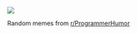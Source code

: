 ![](https://preview.redd.it/oawpa4ppwa3e1.png?width=320&crop=smart&auto=webp&s=26a84eb2d75d708f547e96546bb8fe1295044c23)

 Random memes from [r/ProgrammerHumor](https://www.reddit.com/r/ProgrammerHumor/)
